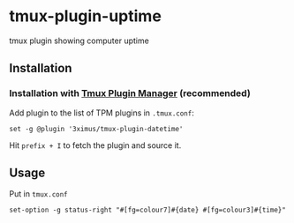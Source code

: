 # tmux-plugin-uptime
tmux plugin showing computer uptime

Installation
------------
### Installation with [Tmux Plugin Manager](https://github.com/tmux-plugins/tpm) (recommended)

Add plugin to the list of TPM plugins in `.tmux.conf`:

```
set -g @plugin '3ximus/tmux-plugin-datetime'
```

Hit `prefix + I` to fetch the plugin and source it.

Usage
-----

Put in `tmux.conf`

```
set-option -g status-right "#[fg=colour7]#{date} #[fg=colour3]#{time}"
```
